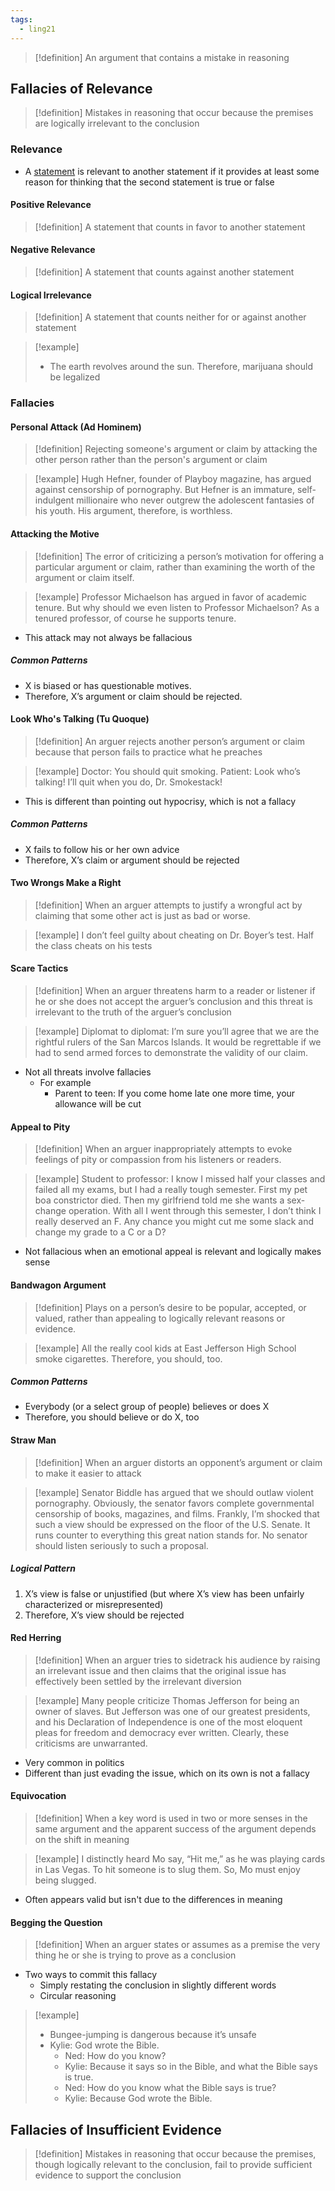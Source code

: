 ```yaml
---
tags:
  - ling21
---
```

>[!definition]
>An argument that contains a mistake in reasoning
## Fallacies of Relevance
>[!definition]
>Mistakes in reasoning that occur because the premises are logically irrelevant to the conclusion
### Relevance
- A [statement](Recognizing%20Arguments.md#Statements) is relevant to another statement if it provides at least some reason for thinking that the second statement is true or false
#### Positive Relevance
>[!definition]
>A statement that counts in favor to another statement
#### Negative Relevance
>[!definition]
>A statement that counts against another statement

#### Logical Irrelevance
>[!definition]
>A statement that counts neither for or against another statement

>[!example]
>- The earth revolves around the sun. Therefore, marijuana should be legalized
### Fallacies
#### Personal Attack (Ad Hominem)
>[!definition]
>Rejecting someone's argument or claim by attacking the other person rather than the person's argument or claim

>[!example]
>Hugh Hefner, founder of Playboy magazine, has argued against censorship of pornography. But Hefner is an immature, self-indulgent millionaire who never outgrew the adolescent fantasies of his youth. His argument, therefore, is worthless.
#### Attacking the Motive
>[!definition]
>The error of criticizing a person’s motivation for offering a particular argument or claim, rather than examining the worth of the argument or claim itself.

>[!example]
>Professor Michaelson has argued in favor of academic tenure. But why should we even listen to Professor Michaelson? As a tenured professor, of course he supports tenure.
- This attack may not always be fallacious
##### Common Patterns
- X is biased or has questionable motives.
- Therefore, X’s argument or claim should be rejected.
#### Look Who's  Talking (Tu Quoque)
>[!definition]
>An arguer rejects another person’s argument or claim because that person fails to practice what he preaches

>[!example]
>Doctor: You should quit smoking.
>Patient: Look who’s talking! I’ll quit when you do, Dr. Smokestack!
- This is different than pointing out hypocrisy, which is not a fallacy
##### Common Patterns
- X fails to follow his or her own advice
- Therefore, X’s claim or argument should be rejected
#### Two Wrongs Make a Right
>[!definition]
>When an arguer attempts to justify a wrongful act by claiming that some other act is just as bad or worse.

>[!example]
>I don’t feel guilty about cheating on Dr. Boyer’s test. Half the class cheats on his tests
#### Scare Tactics
>[!definition]
>When an arguer threatens harm to a reader or listener if he or she does not accept the arguer’s conclusion and this threat is irrelevant to the truth of the arguer’s conclusion

>[!example]
>Diplomat to diplomat: I’m sure you’ll agree that we are the rightful rulers of the San Marcos Islands. It would be regrettable if we had to send armed forces to demonstrate the validity of our claim.

- Not all threats involve fallacies
	- For example
		- Parent to teen: If you come home late one more time, your allowance will be cut
#### Appeal to Pity
>[!definition]
>When an arguer inappropriately attempts to evoke feelings of pity or compassion from his listeners or readers.

>[!example]
>Student to professor: I know I missed half your classes and failed all my  exams, but I had a really tough semester. First my pet boa constrictor died. Then my girlfriend told me she wants a sex-change operation. With all I went through this semester, I don’t think I really deserved an F. Any chance you might cut me some slack and change my grade to a C or a D?

- Not fallacious when an emotional appeal is relevant and logically makes sense
#### Bandwagon Argument
>[!definition]
>Plays on a person’s desire to be popular, accepted, or valued, rather than appealing to logically relevant reasons or evidence.

>[!example]
>All the really cool kids at East Jefferson High School smoke cigarettes. Therefore, you should, too.
##### Common Patterns
- Everybody (or a select group of people) believes or does X
- Therefore, you should believe or do X, too
#### Straw Man
>[!definition]
>When an arguer distorts an opponent’s argument or claim to make it easier to attack

>[!example]
>Senator Biddle has argued that we should outlaw violent pornography. Obviously, the senator favors complete governmental censorship of books, magazines, and films. Frankly, I’m shocked that such a view should be expressed on the floor of the U.S. Senate. It runs counter to everything this great nation stands for. No senator should listen seriously to such a proposal.
##### Logical Pattern
1. X’s view is false or unjustified (but where X’s view has been unfairly characterized or misrepresented)
2. Therefore, X’s view should be rejected
#### Red Herring
>[!definition]
>When an arguer tries to sidetrack his audience by raising an irrelevant issue and then claims that the original issue has effectively been settled by the irrelevant diversion

>[!example]
>Many people criticize Thomas Jefferson for being an owner of slaves. But Jefferson was one of our greatest presidents, and his Declaration of Independence is one of the most eloquent pleas for freedom and democracy ever written. Clearly, these criticisms are unwarranted.
- Very common in politics
- Different than just evading the issue, which on its own is not a fallacy
#### Equivocation
>[!definition]
>When a key word is used in two or more senses in the same argument and the apparent success of the argument depends on the shift in meaning

>[!example]
>I distinctly heard Mo say, “Hit me,” as he was playing cards in Las Vegas. To hit someone is to slug them. So, Mo must enjoy being slugged.
- Often appears valid but isn't due to the differences in meaning
#### Begging the Question
>[!definition]
>When an arguer states or assumes as a premise the very thing he or she is trying to prove as a conclusion

- Two ways to commit this fallacy
	- Simply restating the conclusion in slightly different words
	- Circular reasoning
>[!example]
>-  Bungee-jumping is dangerous because it’s unsafe
>- Kylie: God wrote the Bible.
>	- Ned: How do you know?
>	- Kylie: Because it says so in the Bible, and what the Bible says is true.
>	- Ned: How do you know what the Bible says is true?
>	- Kylie: Because God wrote the Bible.
## Fallacies of Insufficient Evidence
>[!definition]
>Mistakes in reasoning that occur because the premises, though logically relevant to the conclusion, fail to provide sufficient evidence to support the conclusion
